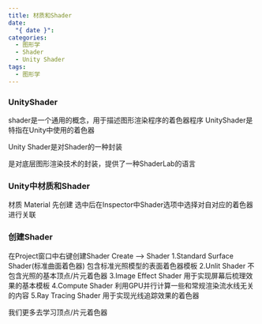 ```yaml
---
title: 材质和Shader
date:
  "{ date }": 
categories:
  - 图形学
  - Shader
  - Unity Shader
tags:
  - 图形学
---
```

### UnityShader
shader是一个通用的概念，用于描述图形渲染程序的着色器程序
UnityShader是特指在Unity中使用的着色器

Unity Shader是对Shader的一种封装

是对底层图形渲染技术的封装，提供了一种ShaderLab的语言

### Unity中材质和Shader
材质 Material 先创建
选中后在Inspector中Shader选项中选择对自对应的着色器进行关联

### 创建Shader
在Project窗口中右键创建Shader
Create ——> Shader
1.Standard Surface Shader(标准曲面着色器)
	包含标准光照模型的表面着色器模板
2.Unlit Shader
	不包含光照的基本顶点/片元着色器
3.Image Effect Shader
	用于实现屏幕后梳理效果的基本模板
4.Compute Shader
	利用GPU并行计算一些和常规渲染流水线无关的内容
5.Ray Tracing Shader
	用于实现光线追踪效果的着色器

我们更多去学习顶点/片元着色器
